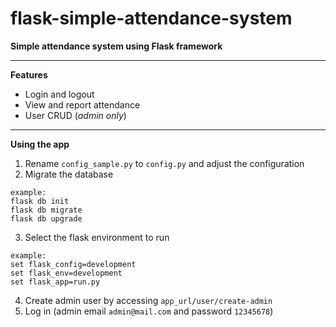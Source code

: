# flask-simple-attendance-system
**Simple attendance system using Flask framework**

---


**Features**
- Login and logout
- View and report attendance
- User CRUD (*admin only*)

---

**Using the app**
1. Rename `config_sample.py` to `config.py` and adjust the configuration
2. Migrate the database
```
example:
flask db init
flask db migrate
flask db upgrade
```
3. Select the flask environment to run
```
example:
set flask_config=development
set flask_env=development
set flask_app=run.py
```
4. Create admin user by accessing `app_url/user/create-admin`
5. Log in (admin email `admin@mail.com` and password `12345678`)

